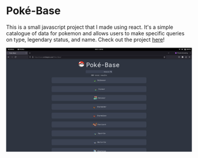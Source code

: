 # Poké-Base

This is a small javascript project that I made using react. 
It's a simple catalogue of data for pokemon and allows users to make specific queries on type, legendary status, and name. 
Check out the project [here](https://www.erichayter.com/Poke-Base/)!

![Screenshot of homepage of website](home_page.png)
